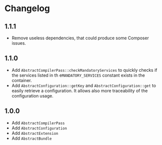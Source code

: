 # Changelog

## 1.1.1

- Remove useless dependencies, that could produce some Composer issues.

## 1.1.0

- Add `AbstractCompilerPass::checkMandatoryServices` to quickly checks if the services listed in th e`MANDATORY_SERVICES` constant exists in the container.
- Add `AbstractConfiguration::getKey` and `AbstractConfiguration::get` to easily retrieve a configuration. It allows also more traceability of the configuration usage.

## 1.0.0

- Add `AbstractCompilerPass`
- Add `AbstractConfiguration`
- Add `AbstractExtension`
- Add `AbstractBundle`
